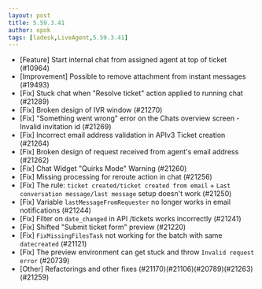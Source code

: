```yaml
---
layout: post
title: 5.59.3.41
author: opok
tags: [ladesk,LiveAgent,5.59.3.41]
---
```

- [Feature] Start internal chat from assigned agent at top of ticket (#10964) 
- [Improvement] Possible to remove attachment from instant messages (#19493)
- [Fix] Stuck chat when "Resolve ticket" action applied to running chat (#21289)
- [Fix] Broken design of IVR window (#21270)
- [Fix] "Something went wrong" error on the Chats overview screen - Invalid invitation id (#21269)
- [Fix] Incorrect email address validation in APIv3 Ticket creation (#21264)
- [Fix] Broken design of request received from agent's email address (#21262)
- [Fix] Chat Widget "Quirks Mode" Warning (#21260)
- [Fix] Missing processing for reroute action in chat (#21256)
- [Fix] The rule: `ticket created/ticket created from email` + `Last conversation message/last message` setup doesn't work (#21250)
- [Fix] Variable `lastMessageFromRequester` no longer works in email notifications (#21244)
- [Fix] Filter on `date_changed` in API /tickets works incorrectly (#21241)
- [Fix] Shifted "Submit ticket form" preview (#21220)
- [Fix] `FixMissingFilesTask` not working for the batch with same `datecreated` (#21121)
- [Fix] The preview environment can get stuck and throw `Invalid request error` (#20739)
- [Other] Refactorings and other fixes (#21170)(#21106)(#20789)(#21263)(#21259)
